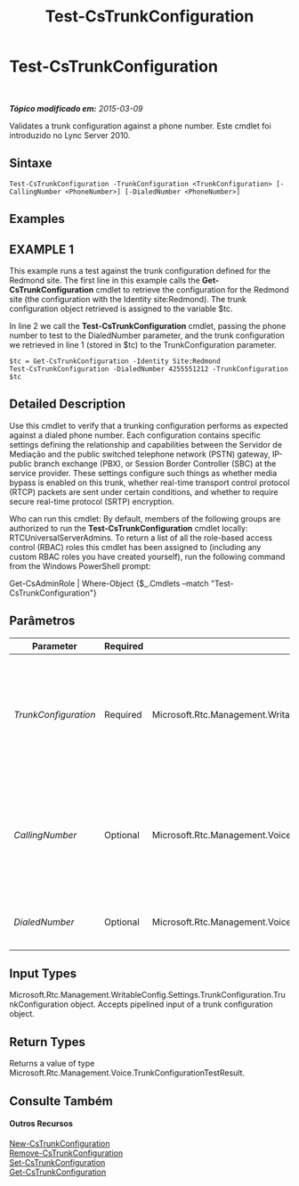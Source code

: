 ﻿---
title: Test-CsTrunkConfiguration
TOCTitle: Test-CsTrunkConfiguration
ms:assetid: 07f2ef04-49aa-4857-b213-fa98506c0427
ms:mtpsurl: https://technet.microsoft.com/pt-br/library/Gg398137(v=OCS.15)
ms:contentKeyID: 49305795
ms.date: 05/19/2016
mtps_version: v=OCS.15
ms.translationtype: HT
---

# Test-CsTrunkConfiguration

 

_**Tópico modificado em:** 2015-03-09_

Validates a trunk configuration against a phone number. Este cmdlet foi introduzido no Lync Server 2010.

## Sintaxe

    Test-CsTrunkConfiguration -TrunkConfiguration <TrunkConfiguration> [-CallingNumber <PhoneNumber>] [-DialedNumber <PhoneNumber>]

## Examples

## EXAMPLE 1

This example runs a test against the trunk configuration defined for the Redmond site. The first line in this example calls the **Get-CsTrunkConfiguration** cmdlet to retrieve the configuration for the Redmond site (the configuration with the Identity site:Redmond). The trunk configuration object retrieved is assigned to the variable $tc.

In line 2 we call the **Test-CsTrunkConfiguration** cmdlet, passing the phone number to test to the DialedNumber parameter, and the trunk configuration we retrieved in line 1 (stored in $tc) to the TrunkConfiguration parameter.

    $tc = Get-CsTrunkConfiguration -Identity Site:Redmond
    Test-CsTrunkConfiguration -DialedNumber 4255551212 -TrunkConfiguration $tc

## Detailed Description

Use this cmdlet to verify that a trunking configuration performs as expected against a dialed phone number. Each configuration contains specific settings defining the relationship and capabilities between the Servidor de Mediação and the public switched telephone network (PSTN) gateway, IP-public branch exchange (PBX), or Session Border Controller (SBC) at the service provider. These settings configure such things as whether media bypass is enabled on this trunk, whether real-time transport control protocol (RTCP) packets are sent under certain conditions, and whether to require secure real-time protocol (SRTP) encryption.

Who can run this cmdlet: By default, members of the following groups are authorized to run the **Test-CsTrunkConfiguration** cmdlet locally: RTCUniversalServerAdmins. To return a list of all the role-based access control (RBAC) roles this cmdlet has been assigned to (including any custom RBAC roles you have created yourself), run the following command from the Windows PowerShell prompt:

Get-CsAdminRole | Where-Object {$\_.Cmdlets –match "Test-CsTrunkConfiguration"}

## Parâmetros


<table>
<colgroup>
<col style="width: 25%" />
<col style="width: 25%" />
<col style="width: 25%" />
<col style="width: 25%" />
</colgroup>
<thead>
<tr class="header">
<th>Parameter</th>
<th>Required</th>
<th>Type</th>
<th>Description</th>
</tr>
</thead>
<tbody>
<tr class="odd">
<td><p><em>TrunkConfiguration</em></p></td>
<td><p>Required</p></td>
<td><p>Microsoft.Rtc.Management.WritableConfig.Settings.TrunkConfiguration.TrunkConfiguration</p></td>
<td><p>A reference to a trunk configuration object against which to run the test. Trunk configuration objects can be retrieved by calling the <strong>Get-CsTrunkConfiguration</strong> cmdlet.</p></td>
</tr>
<tr class="even">
<td><p><em>CallingNumber</em></p></td>
<td><p>Optional</p></td>
<td><p>Microsoft.Rtc.Management.Voice.PhoneNumber</p></td>
<td><p>When specified, returns the matched outbound translation rules for the specified phone number. For example:</p>
<p>-CallingNumber &quot;tel:+14255551219&quot;</p></td>
</tr>
<tr class="odd">
<td><p><em>DialedNumber</em></p></td>
<td><p>Optional</p></td>
<td><p>Microsoft.Rtc.Management.Voice.PhoneNumber</p></td>
<td><p>The phone number against which to test the configuration.</p></td>
</tr>
</tbody>
</table>


## Input Types

Microsoft.Rtc.Management.WritableConfig.Settings.TrunkConfiguration.TrunkConfiguration object. Accepts pipelined input of a trunk configuration object.

## Return Types

Returns a value of type Microsoft.Rtc.Management.Voice.TrunkConfigurationTestResult.

## Consulte Também

#### Outros Recursos

[New-CsTrunkConfiguration](new-cstrunkconfiguration.md)  
[Remove-CsTrunkConfiguration](remove-cstrunkconfiguration.md)  
[Set-CsTrunkConfiguration](set-cstrunkconfiguration.md)  
[Get-CsTrunkConfiguration](get-cstrunkconfiguration.md)

